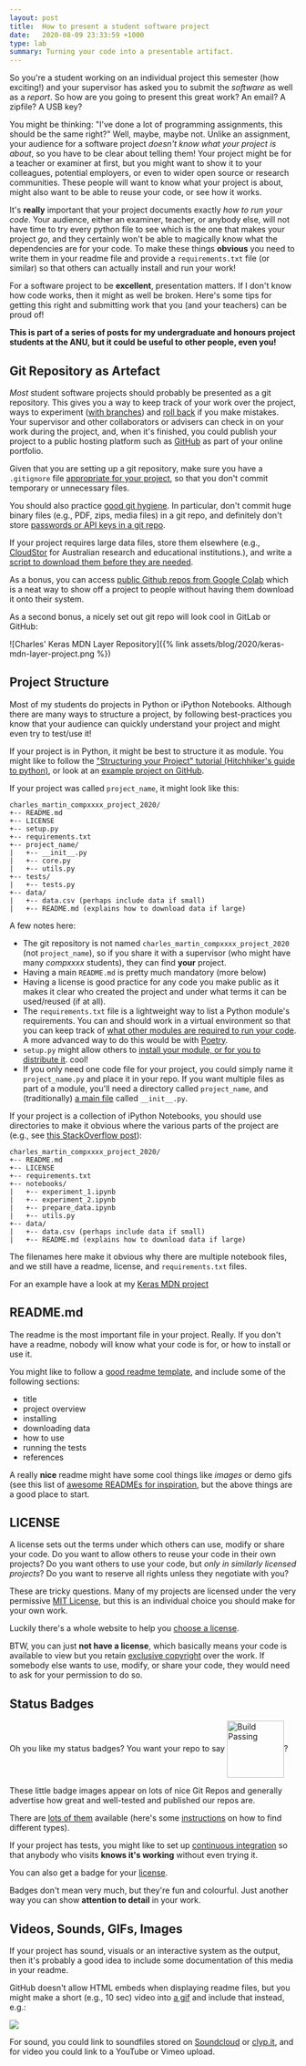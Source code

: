 ```yaml
---
layout: post
title:  How to present a student software project
date:   2020-08-09 23:33:59 +1000
type: lab
summary: Turning your code into a presentable artifact.
---
```


So you're a student working on an individual project this semester (how exciting!) and your supervisor has asked you to submit the _software_ as well as a _report_. So how are you going to present this great work? An email? A zipfile? A USB key?

You might be thinking: "I've done a lot of programming assignments, this should be the same right?" Well, maybe, maybe not. Unlike an assignment, your audience for a software project _doesn't know what your project is about_, so you have to be clear about telling them! Your project might be for a teacher or examiner at first, but you might want to show it to your colleagues, potential employers, or even to wider open source or research communities. These people will want to know what your project is about, might also want to be able to reuse your code, or see how it works.

It's **really** important that your project documents exactly _how to run your code_. Your audience, either an examiner, teacher, or anybody else, will not have time to try every python file to see which is the one that makes your project *go*, and they certainly won't be able to magically know what the dependencies are for your code. To make these things **obvious** you need to write them in your readme file and provide a `requirements.txt` file (or similar) so that others can actually install and run your work!

For a software project to be **excellent**, presentation matters. If I don't know how code works, then it might as well be broken. Here's some tips for getting this right and submitting work that you (and your teachers) can be proud of!

**This is part of a series of posts for my undergraduate and honours project students at the ANU, but it could be useful to other people, even you!**

## Git Repository as Artefact

_Most_ student software projects should probably be presented as a git repository. This gives you a way to keep track of your work over the project, ways to experiment ([with branches](https://www.atlassian.com/git/tutorials/using-branches)) and [roll back](https://www.atlassian.com/git/tutorials/undoing-changes/git-revert) if you make mistakes. Your supervisor and other collaborators or advisers can check in on your work during the project, and, when it's finished, you could publish your project to a public hosting platform such as [GitHub](https://docs.github.com/en/github/importing-your-projects-to-github/adding-an-existing-project-to-github-using-the-command-line) as part of your online portfolio.

Given that you are setting up a git repository, make sure you have a `.gitignore` file [appropriate for your project](https://docs.github.com/en/github/using-git/ignoring-files), so that you don't commit temporary or unnecessary files.

You should also practice [good git hygiene](https://leosaysger.github.io/blog/code/2019/01/10/git-hygiene.html). In particular, don't commit huge binary files (e.g., PDF, zips, media files) in a git repo, and definitely don't store [passwords or API keys in a git repo](https://www.freecodecamp.org/news/how-to-securely-store-api-keys-4ff3ea19ebda/). 

If your project requires large data files, store them elsewhere (e.g., [CloudStor](https://www.aarnet.edu.au/network-and-services/cloud-services/cloudstor) for Australian research and educational institutions.), and write a [script to download them before they are needed](https://stackoverflow.com/questions/7243750/download-file-from-web-in-python-3).

As a bonus, you can access [public Github repos from Google Colab](https://colab.research.google.com/github/googlecolab/colabtools/blob/master/notebooks/colab-github-demo.ipynb) which is a neat way to show off a project to people without having them download it onto their system.

As a second bonus, a nicely set out git repo will look cool in GitLab or GitHub:

![Charles' Keras MDN Layer Repository]({% link assets/blog/2020/keras-mdn-layer-project.png %})

## Project Structure

Most of my students do projects in Python or iPython Notebooks. Although there are many ways to structure a project, by following best-practices you know that your audience can quickly understand your project and might even try to test/use it!

If your project is in Python, it might be best to structure it as module. You might like to follow the ["Structuring your Project" tutorial (Hitchhiker's guide to python)](https://docs.python-guide.org/writing/structure/#sample-repository), or look at an [example project on GitHub](https://github.com/navdeep-G/samplemod). 

If your project was called `project_name`, it might look like this:

```
charles_martin_compxxxx_project_2020/
+-- README.md
+-- LICENSE
+-- setup.py 
+-- requirements.txt
+-- project_name/
|   +-- __init__.py
|   +-- core.py
|   +-- utils.py
+-- tests/
|   +-- tests.py
+-- data/
|   +-- data.csv (perhaps include data if small)
|   +-- README.md (explains how to download data if large)
```

A few notes here:

- The git repository is not named `charles_martin_compxxxx_project_2020` (not `project_name`), so if you share it with a supervisor (who might have many _compxxxx_ students), they can find **your** project.
- Having a main `README.md` is pretty much mandatory (more below)
- Having a license is good practice for any code you make public as it makes it clear who created the project and under what terms it can be used/reused (if at all).
- The `requirements.txt` file is a lightweight way to list a Python module's requirements. You can and should work in a virtual environment so that you can keep track of [what other modules are required to run your code](https://medium.com/python-pandemonium/better-python-dependency-and-package-management-b5d8ea29dff1). A more advanced way to do this would be with [Poetry](https://python-poetry.org).
- `setup.py` might allow others to [install your module, or for you to distribute it](https://stackoverflow.com/questions/1471994/what-is-setup-py). cool!
- If you only need one code file for your project, you could simply name it `project_name.py` and place it in your repo. If you want multiple files as part of a module, you'll need a directory called `project_name`, and (traditionally) [a main file](https://stackoverflow.com/questions/448271/what-is-init-py-for) called `__init__.py`.

If your project is  a collection of iPython Notebooks, you should use directories to make it obvious where the various parts of the project are (e.g., see [this StackOverflow post](https://stackoverflow.com/questions/45723751/how-to-structure-a-python-project-with-ipython-notebooks)):

```
charles_martin_compxxxx_project_2020/
+-- README.md
+-- LICENSE
+-- requirements.txt
+-- notebooks/
|   +-- experiment_1.ipynb
|   +-- experiment_2.ipynb
|   +-- prepare_data.ipynb
|   +-- utils.py
+-- data/
|   +-- data.csv (perhaps include data if small)
|   +-- README.md (explains how to download data if large)
```

The filenames here make it obvious why there are multiple notebook files, and we still have a readme, license, and `requirements.txt` files.

For an example have a look at my [Keras MDN project](https://github.com/cpmpercussion/keras-mdn-layer)

## README.md

The readme is the most important file in your project. Really. If you don't have a readme, nobody will know what your code is for, or how to install or use it.

You might like to follow a [good readme template](https://gist.github.com/PurpleBooth/109311bb0361f32d87a2), and include some of the following sections:

- title
- project overview
- installing
- downloading data
- how to use
- running the tests
- references

A really **nice** readme might have some cool things like _images_ or demo gifs (see this list of [awesome READMEs for inspiration](https://github.com/matiassingers/awesome-readme), but the above things are a good place to start.

## LICENSE

A license sets out the terms under which others can use, modify or share your code. Do you want to allow others to reuse your code in their own projects? Do you want others to use your code, but _only in similarly licensed projects_? Do you want to reserve all rights unless they negotiate with you?

These are tricky questions. Many of my projects are licensed under the very permissive [MIT License](https://choosealicense.com/licenses/mit/), but this is an individual choice you should make for your own work.

Luckily there's a whole website to help you [choose a license](https://choosealicense.com).

BTW, you can just **not have a license**, which basically means your code is available to view but you retain [exclusive copyright](https://choosealicense.com/no-permission/) over the work. If somebody else wants to use, modify, or share your code, they would need to ask for your permission to do so.

## Status Badges

Oh you like my status badges? You want your repo to say <img src="https://travis-ci.org/dwyl/esta.svg?branch=master" alt="Build Passing" style="width:100px; display:inline-block;vertical-align:middle;" />?

These little badge images appear on lots of nice Git Repos and generally advertise how great and well-tested and published our repos are.

There are [lots of them](https://github.com/badges/shields) available (here's some [instructions](https://github.com/dwyl/repo-badges) on how to find different types).

If your project has tests, you might like to set up [continuous integration](https://docs.github.com/en/actions/building-and-testing-code-with-continuous-integration/setting-up-continuous-integration-using-github-actions) so that anybody who visits **knows it's working** without even trying it.

You can also get a badge for your [license](https://gist.github.com/lukas-h/2a5d00690736b4c3a7ba).

Badges don't mean very much, but they're fun and colourful. Just another way you can show **attention to detail** in your work.

## Videos, Sounds, GIFs, Images

If your project has sound, visuals or an interactive system as the output, then it's probably a good idea to include some documentation of this media in your readme.

GitHub doesn't allow HTML embeds when displaying readme files, but you might make a short (e.g., 10 sec) video into [a gif](https://giphy.com) and include that instead, e.g.:

![](https://media.giphy.com/media/KFoOINQn0moVJB8uUe/giphy.gif)

For sound, you could link to soundfiles stored on [Soundcloud](https://soundcloud.com) or [clyp.it](https://clyp.it), and for video you could link to a YouTube or Vimeo upload.



